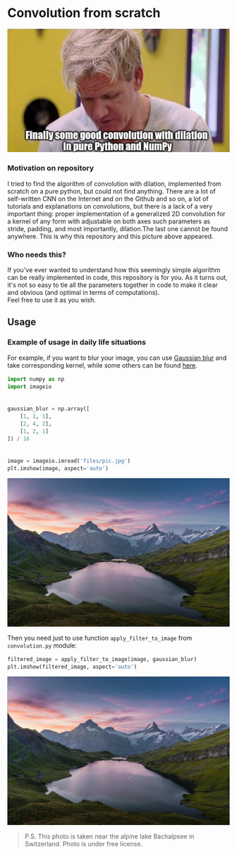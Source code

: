# Convolution from scratch  
![Finally some good convolution with dilation in pure Python and NumPy](files/4kjdms.jpg)  
### Motivation on repository
I tried to find the algorithm of convolution with dilation, implemented from scratch on a pure python, but could not find anything. There are a lot of self-written CNN on the Internet and on the Github and so on, a lot of tutorials and explanations on convolutions, but there is a lack of a very important thing: proper implementation of a generalized 2D convolution for a kernel of any form with adjustable on both axes such parameters as stride, padding, and most importantly, dilation.The last one cannot be found anywhere. This is why this repository and this picture above appeared.
### Who needs this?
If you've ever wanted to understand how this seemingly simple algorithm can be really implemented in code, this repository is for you. As it turns out, it's not so easy to tie all the parameters together in code to make it clear and obvious (and optimal in terms of computations).  
Feel free to use it as you wish.
<!-- ## Explanation
Idea in the nutshell: in 2D convolution we move some small matrix called Kernel over 2D image (some matrix) and multiply it element-wise over each sub-matrix, then summing elements of obtained sub-matrix into a single pixel of so-called "feature map". Just like in the GIF [(source)](https://stackoverflow.com/questions/42450389/how-a-filter-in-convolutional-neural-network-can-generate-multiple-channels) below:

![*Some clarifying GIF*](files/conv.gif)  

First of all, let's clarify it and give a definition to every term used:
- Input data or Image is some matrix;
- Kernel is a small matrix that we multiply with sub-matrices of an image;
- Stride is the size of the step of the slide. So when the stride equals 1, we move 1 pixel to the right on every step, when 2, we move 2 pixels and so on;
- Padding is -->
## Usage 
<!-- ###  -->
### Example of usage in daily life situations
For example, if you want to blur your image, you can use [Gaussian blur](https://en.wikipedia.org/wiki/Gaussian_blur) and take corresponding kernel, while some others can be found [here](https://en.wikipedia.org/wiki/Kernel_(image_processing)).
```python
import numpy as np
import imageio


gaussian_blur = np.array([
    [1, 2, 1],
    [2, 4, 2],
    [1, 2, 1]
]) / 16


image = imageio.imread('files/pic.jpg')
plt.imshow(image, aspect='auto')
```
![*Some extremely beautiful picture*](files/pic.jpg)

Then you need just to use function `apply_filter_to_image` from `convolution.py` module:
```python
filtered_image = apply_filter_to_image(image, gaussian_blur)
plt.imshow(filtered_image, aspect='auto')
```
![*Some extremely beautiful blurred picture*](files/pic_blurred.jpg)

> P.S. This photo is taken near the alpine lake Bachalpsee in Switzerland. Photo is under free license.

